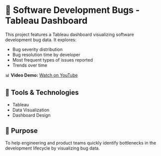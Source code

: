 # 🐞 Software Development Bugs - Tableau Dashboard

This project features a Tableau dashboard visualizing software development bug data. It explores:

- Bug severity distribution
- Bug resolution time by developer
- Most frequent types of issues reported
- Trends over time

📊 **Video Demo:** [Watch on YouTube](https://www.youtube.com/watch?v=yYSx5BWl8eU)

## 🔧 Tools & Technologies
- Tableau
- Data Visualization
- Dashboard Design

## 📌 Purpose
To help engineering and product teams quickly identify bottlenecks in the development lifecycle by visualizing bug data.
